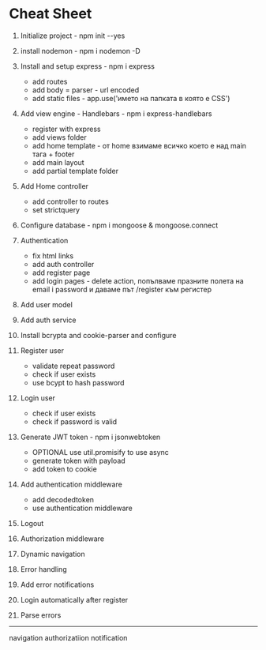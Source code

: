 # Cheat Sheet

1. Initialize project - npm init --yes
2. install nodemon - npm i nodemon -D
3. Install and setup express - npm i express 
    * add routes
    * add body = parser - url encoded 
    * add static files - app.use('името на папката в която е CSS')

4. Add view engine - Handlebars - npm i express-handlebars
    * register with express
    * add views folder 
    * add home template - от home взимаме всичко което е над main тага + footer
    * add main layout
    * add partial template folder

5. Add Home controller
    * add controller to routes
    * set strictquery

6. Configure database - npm i mongoose & mongoose.connect

7. Authentication
    * fix html links
    * add auth controller
    * add register page
    * add login pages - delete action, попълваме празните полета на email i password и даваме път /register към регистер

8. Add user model   
9. Add auth service
10. Install bcrypta and cookie-parser and configure 
11. Register user
    * validate repeat password
    * check if user exists
    * use bcypt to hash password

12. Login user    
    * check if user exists
    * check if password is valid

13. Generate JWT token - npm i jsonwebtoken    
    * OPTIONAL use util.promisify to use async
    * generate token with payload
    * add token to cookie

14. Add authentication middleware 
    * add decodedtoken
    * use authentication middleware

15. Logout
16. Authorization middleware
17. Dynamic navigation
18. Error handling
19. Add error notifications
20. Login automatically after register
21. Parse errors

----
navigation 
authorizatiion
notification





